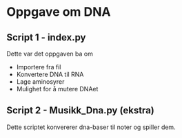 # Oppgave om DNA
## Script 1 - index.py
Dette var det oppgaven ba om
* Importere fra fil
* Konvertere DNA til RNA
* Lage aminosyrer
* Mulighet for å mutere DNAet

## Script 2 - Musikk_Dna.py (ekstra)
Dette scriptet konvererer dna-baser til noter og spiller dem. 


